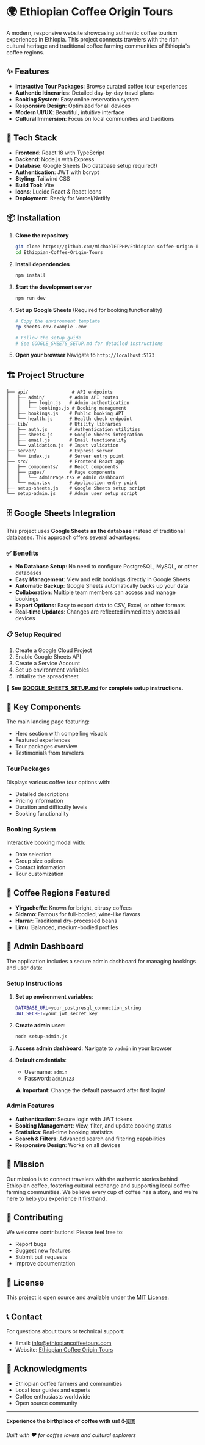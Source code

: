 # 🌍 Ethiopian Coffee Origin Tours

A modern, responsive website showcasing authentic coffee tourism experiences in Ethiopia. This project connects travelers with the rich cultural heritage and traditional coffee farming communities of Ethiopia's coffee regions.

## ✨ Features

- **Interactive Tour Packages**: Browse curated coffee tour experiences
- **Authentic Itineraries**: Detailed day-by-day travel plans
- **Booking System**: Easy online reservation system
- **Responsive Design**: Optimized for all devices
- **Modern UI/UX**: Beautiful, intuitive interface
- **Cultural Immersion**: Focus on local communities and traditions

## 🚀 Tech Stack

- **Frontend**: React 18 with TypeScript
- **Backend**: Node.js with Express
- **Database**: Google Sheets (No database setup required!)
- **Authentication**: JWT with bcrypt
- **Styling**: Tailwind CSS
- **Build Tool**: Vite
- **Icons**: Lucide React & React Icons
- **Deployment**: Ready for Vercel/Netlify

## 📦 Installation

1. **Clone the repository**

   ```bash
   git clone https://github.com/MichaelETPHP/Ethiopian-Coffee-Origin-Tours.git
   cd Ethiopian-Coffee-Origin-Tours
   ```

2. **Install dependencies**

   ```bash
   npm install
   ```

3. **Start the development server**

   ```bash
   npm run dev
   ```

4. **Set up Google Sheets** (Required for booking functionality)

   ```bash
   # Copy the environment template
   cp sheets.env.example .env

   # Follow the setup guide
   # See GOOGLE_SHEETS_SETUP.md for detailed instructions
   ```

5. **Open your browser**
   Navigate to `http://localhost:5173`

## 🏗️ Project Structure

```
├── api/                # API endpoints
│   ├── admin/         # Admin API routes
│   │   ├── login.js   # Admin authentication
│   │   └── bookings.js # Booking management
│   ├── bookings.js    # Public booking API
│   └── health.js      # Health check endpoint
├── lib/               # Utility libraries
│   ├── auth.js        # Authentication utilities
│   ├── sheets.js      # Google Sheets integration
│   ├── email.js       # Email functionality
│   └── validation.js  # Input validation
├── server/            # Express server
│   └── index.js       # Server entry point
├── src/               # Frontend React app
│   ├── components/    # React components
│   ├── pages/         # Page components
│   │   └── AdminPage.tsx # Admin dashboard
│   └── main.tsx       # Application entry point
├── setup-sheets.js    # Google Sheets setup script
└── setup-admin.js     # Admin user setup script
```

## 🗄️ Google Sheets Integration

This project uses **Google Sheets as the database** instead of traditional databases. This approach offers several advantages:

### ✅ Benefits

- **No Database Setup**: No need to configure PostgreSQL, MySQL, or other databases
- **Easy Management**: View and edit bookings directly in Google Sheets
- **Automatic Backup**: Google Sheets automatically backs up your data
- **Collaboration**: Multiple team members can access and manage bookings
- **Export Options**: Easy to export data to CSV, Excel, or other formats
- **Real-time Updates**: Changes are reflected immediately across all devices

### 📋 Setup Required

1. Create a Google Cloud Project
2. Enable Google Sheets API
3. Create a Service Account
4. Set up environment variables
5. Initialize the spreadsheet

**📖 See [GOOGLE_SHEETS_SETUP.md](./GOOGLE_SHEETS_SETUP.md) for complete setup instructions.**

## 🎨 Key Components

The main landing page featuring:

- Hero section with compelling visuals
- Featured experiences
- Tour packages overview
- Testimonials from travelers

### TourPackages

Displays various coffee tour options with:

- Detailed descriptions
- Pricing information
- Duration and difficulty levels
- Booking functionality

### Booking System

Interactive booking modal with:

- Date selection
- Group size options
- Contact information
- Tour customization

## 🌱 Coffee Regions Featured

- **Yirgacheffe**: Known for bright, citrusy coffees
- **Sidamo**: Famous for full-bodied, wine-like flavors
- **Harrar**: Traditional dry-processed beans
- **Limu**: Balanced, medium-bodied profiles

## 🔐 Admin Dashboard

The application includes a secure admin dashboard for managing bookings and user data:

### Setup Instructions

1. **Set up environment variables**:

   ```bash
   DATABASE_URL=your_postgresql_connection_string
   JWT_SECRET=your_jwt_secret_key
   ```

2. **Create admin user**:

   ```bash
   node setup-admin.js
   ```

3. **Access admin dashboard**:
   Navigate to `/admin` in your browser

4. **Default credentials**:

   - Username: `admin`
   - Password: `admin123`

   ⚠️ **Important**: Change the default password after first login!

### Admin Features

- **Authentication**: Secure login with JWT tokens
- **Booking Management**: View, filter, and update booking status
- **Statistics**: Real-time booking statistics
- **Search & Filters**: Advanced search and filtering capabilities
- **Responsive Design**: Works on all devices

## 🎯 Mission

Our mission is to connect travelers with the authentic stories behind Ethiopian coffee, fostering cultural exchange and supporting local coffee farming communities. We believe every cup of coffee has a story, and we're here to help you experience it firsthand.

## 🤝 Contributing

We welcome contributions! Please feel free to:

- Report bugs
- Suggest new features
- Submit pull requests
- Improve documentation

## 📄 License

This project is open source and available under the [MIT License](LICENSE).

## 📞 Contact

For questions about tours or technical support:

- Email: info@ethiopiancoffeetours.com
- Website: [Ethiopian Coffee Origin Tours](https://ethiopiancoffeetours.com)

## 🙏 Acknowledgments

- Ethiopian coffee farmers and communities
- Local tour guides and experts
- Coffee enthusiasts worldwide
- Open source community

---

**Experience the birthplace of coffee with us! ☕🇪🇹**

_Built with ❤️ for coffee lovers and cultural explorers_
